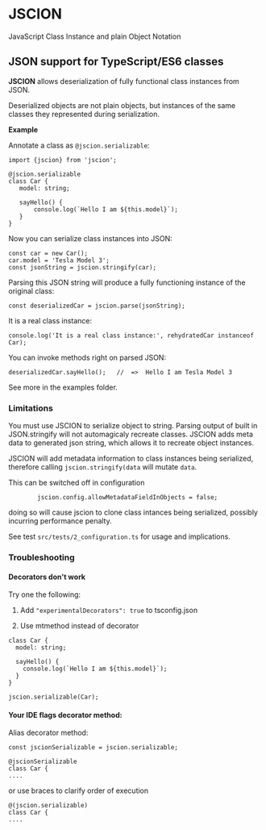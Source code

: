 # JSCION

JavaScript Class Instance and plain Object Notation

## JSON support for TypeScript/ES6 classes  



**JSCION** allows deserialization of fully functional class instances from JSON.
 
Deserialized objects are not plain objects, but instances of the same classes they represented during serialization.   
 
 
**Example**
 
Annotate a class as `@jscion.serializable`:
 
 ````
import {jscion} from 'jscion';

@jscion.serializable
class Car {
    model: string;

    sayHello() {
        console.log(`Hello I am ${this.model}`);
    }
}
````

Now you can serialize class instances into JSON:
````
const car = new Car();
car.model = 'Tesla Model 3';
const jsonString = jscion.stringify(car);
````


Parsing this JSON string will produce a fully functioning instance of the original class:
````
const deserializedCar = jscion.parse(jsonString);
````


It is a real class instance:
````
console.log('It is a real class instance:', rehydratedCar instanceof Car);
````


You can invoke methods right on parsed JSON:
````
deserializedCar.sayHello();   //  =>  Hello I am Tesla Model 3
````


See more in the examples folder.



### Limitations

You must use JSCION to serialize object to string. Parsing output of built in JSON.stringify will not automagicaly recreate classes. JSCION adds meta data to generated json string, which allows it to recreate object instances.   

JSCION will add metadata information to class instances being serialized, therefore calling `jscion.stringify(data` will mutate `data`.

This can be switched off in configuration

```
        jscion.config.allowMetadataFieldInObjects = false;
``` 

doing so will cause jscion to clone class intances being serialized, possibly incurring performance penalty.

See test `src/tests/2_configuration.ts` for usage and implications.



### Troubleshooting
#### Decorators don't work
Try one the following:
1. Add `"experimentalDecorators": true` to tsconfig.json

2. Use mtmethod instead of decorator
````
class Car {
  model: string;

  sayHello() {
    console.log(`Hello I am ${this.model}`);
  }
}

jscion.serializable(Car);
````

#### Your IDE flags decorator method:
Alias decorator method:
````
const jscionSerializable = jscion.serializable;

@jscionSerializable
class Car {
....
````
or use braces to clarify order of execution
````
@(jscion.serializable)
class Car {
....
````


